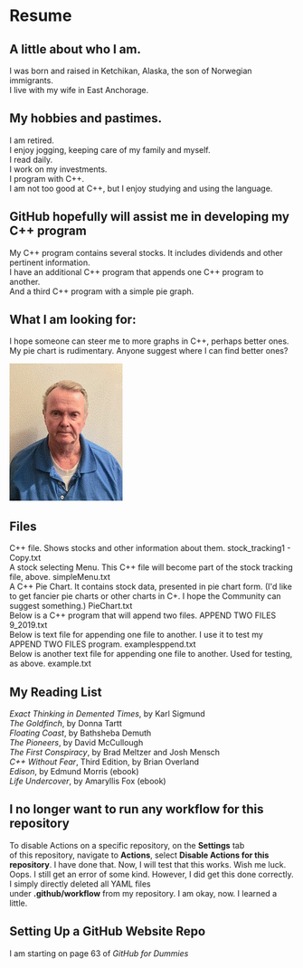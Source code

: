 # Resume  
## A little about who I am.  
I was born and raised in Ketchikan, Alaska, the son of Norwegian immigrants.      
I live with my wife in East Anchorage.  

## My hobbies and pastimes.  
I am retired.  
I enjoy jogging, keeping care of my family and myself.  
I read daily.  
I work on my investments.  
I program with C++.  
I am not too good at C++, but I enjoy studying and using the language.    

## GitHub hopefully will assist me in developing my C++ program  
My C++ program contains several stocks. 
It includes dividends and other pertinent information.  
I have an additional C++ program that appends one C++ program to another.  
And a third C++ program with a simple pie graph.  

## What I am looking for:  
I hope someone can steer me to more graphs in C++, perhaps better ones.  
My pie chart is rudimentary.  Anyone suggest where I can find better ones?  

![headshot](ALBUEsmall.gif)  

## Files   
  
C++ file. Shows stocks and other information about them.
stock_tracking1 - Copy.txt  
A stock selecting Menu. This C++ file will become part of the stock tracking file, above.
simpleMenu.txt  
A C++ Pie Chart.
It contains stock data, presented in pie chart form. 
(I'd like to get fancier pie charts or other charts in C+.
I hope the Community can suggest something.)
PieChart.txt  
Below is a C++ program that will append two files.
APPEND TWO FILES 9_2019.txt  
Below is text file for appending one file to another. I use it to test my APPEND TWO FILES program.
examplesppend.txt  
Below is another text file for appending one file to another. Used for testing, as above.
example.txt  
  
## My Reading List  

*Exact Thinking in Demented Times*, by Karl Sigmund  
*The Goldfinch*, by Donna Tartt  
*Floating Coast*, by Bathsheba Demuth  
*The Pioneers*, by David McCullough  
*The First Conspiracy*, by Brad Meltzer and Josh Mensch  
*C++ Without Fear*, Third Edition, by Brian Overland  
*Edison*, by Edmund Morris (ebook)  
*Life Undercover*, by Amaryllis Fox (ebook)  

## I no longer want to run any workflow for this repository

To disable Actions on a specific repository, on the __Settings__ tab  
of this repository, navigate to __Actions__, select __Disable Actions for this repository__.
I have done that.  Now, I will test that this works.  Wish me luck.  
Oops.  I still get an error of some kind. 
However, I did get this done correctly.  I simply directly deleted all YAML files  
under __.github/workflow__ from my repository.  I am okay, now.  I learned a little.  

## Setting Up a GitHub Website Repo  

I am starting on page 63 of _GitHub for Dummies_
